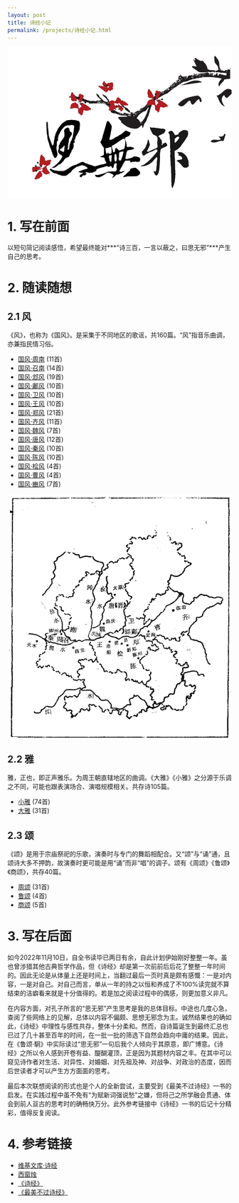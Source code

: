 ```yaml
---
layout: post
title: 诗经小记
permalink: /projects/诗经小记.html
---
```


<div class="img-frame"><img src="/assets/src/shijing/思无邪.png"></div>

# 1. 写在前面

以短句简记阅读感悟，希望最终能对***“诗三百，一言以蔽之，曰思无邪”***产生自己的思考。

# 2. 随读随想

## 2.1 风

《风》，也称为《国风》。是采集于不同地区的歌谣，共160篇。“风”指音乐曲调，亦兼指民情习俗。

- [国风·周南](/2021/12/02/shijing-1-1.html) (11首)
- [国风·召南](/2021/12/09/shijing-1-2.html) (14首)
- [国风·邶风](/2021/12/17/shijing-1-3.html) (19首)
- [国风·鄘风](/2021/12/26/shijing-1-4.html) (10首)
- [国风·卫风](/2021/12/29/shijing-1-5.html) (10首)
- [国风·王风](/2022/01/03/shijing-1-6.html) (10首)
- [国风·郑风](/2022/05/08/shijing-1-7.html) (21首)
- [国风·齐风](/2022/06/12/shijing-1-8.html) (11首)
- [国风·魏风](/2022/06/23/shijing-1-9.html) (7首)
- [国风·唐风](/2022/07/09/shijing-1-10.html) (12首)
- [国风·秦风](/2022/07/27/shijing-1-11.html) (10首)
- [国风·陈风](/2022/08/16/shijing-1-12.html) (10首)
- [国风·桧风](/2022/09/10/shijing-1-13.html) (4首)
- [国风·曹风](/2022/09/12/shijing-1-14.html) (4首)
- [国风·豳风](/2022/09/17/shijing-1-15.html) (7首)

<div class="img-frame"><img src="/assets/src/shijing/十五国风地图.png"></div>

## 2.2 雅

雅，正也，即正声雅乐。为周王朝直辖地区的曲调。《大雅》《小雅》之分源于乐调之不同，可能也跟表演场合、演唱规模相关。共存诗105篇。

- [小雅](/2022/10/03/shijing-2-1.html) (74首)
- [大雅](/2022/11/01/shijing-2-2.html) (31首)

## 2.3 颂

《颂》是用于宗庙祭祀的乐歌，演奏时与专门的舞蹈相配合。又“颂”与“诵”通，且颂诗大多不押韵，故演奏时更可能是用“诵”而非“唱”的调子。颂有《周颂》《鲁颂》《商颂》，共存40篇。

- [周颂](/2022/11/08/shijing-3.html) (31首)
- [鲁颂](/2022/11/08/shijing-3.html) (4首)
- [商颂](/2022/11/08/shijing-3.html) (5首)

# 3. 写在后面

如今2022年11月10日，自全书读毕已两日有余，自此计划伊始刚好整整一年。虽也曾涉猎其他古典哲学作品，但《诗经》却是第一次前前后后花了整整一年时间的。因此无论是从体量上还是时间上，当翻过最后一页时真是颇有感慨：一是对内容，一是对自己。对自己而言，单从一年的持之以恒和养成了不100%读完就不算结束的洁癖看来就是十分值得的。若是加之阅读过程中的偶感，则更加意义非凡。

在内容方面，对孔子所言的“思无邪”产生思考是我的总体目标。中途也几度心急，查阅了些网络上的见解，总体以内容不偏颇、思想无邪念为主。诚然结果也的确如此，《诗经》中理性与感性共存，整体十分柔和。然而，自诗篇诞生到最终汇总也已过了几十甚至百年的时间，在一批一批的筛选下自然会趋向中庸的结果。因此，在《鲁颂·駉》中实际读过“思无邪”一句后我个人倾向于其原意，即广博意。《诗经》之所以令人感到开卷有益、醍醐灌顶，正是因为其题材内容之丰。在其中可以窥见诗作者对生活、对异性、对婚姻、对先祖及神、对战争、对政治的态度，因而后世读者才可以产生方方面面的思考。

最后本次联想阅读的形式也是个人的全新尝试，主要受到《最美不过诗经》一书的启发。在实践过程中虽不免有“为赋新词强说愁”之嫌，但将己之所学融会贯通、体会到前人亘古的思考时的确畅快万分。此外参考链接中《诗经》一书的后记十分精彩，值得反复阅读。

# 4. 参考链接

- [维基文库·诗经](https://zh.m.wikisource.org/zh-hans/詩經)
- [西窗烛](http://www.xcz.im)
- [《诗经》](https://book.douban.com/subject/30136325/)
- [《最美不过诗经》](https://book.douban.com/subject/27008938/)
